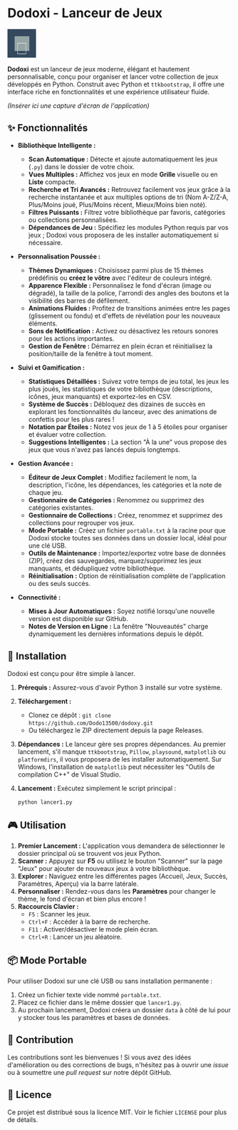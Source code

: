 # Dodoxi - Lanceur de Jeux
![Dodoxi Logo](https://raw.githubusercontent.com/Dodo13500/dodoxy/main/images/default_icon.png)

**Dodoxi** est un lanceur de jeux moderne, élégant et hautement personnalisable, conçu pour organiser et lancer votre collection de jeux développés en Python. Construit avec Python et `ttkbootstrap`, il offre une interface riche en fonctionnalités et une expérience utilisateur fluide.

*(Insérer ici une capture d'écran de l'application)*

## ✨ Fonctionnalités

-   **Bibliothèque Intelligente :**
    -   **Scan Automatique :** Détecte et ajoute automatiquement les jeux (`.py`) dans le dossier de votre choix.
    -   **Vues Multiples :** Affichez vos jeux en mode **Grille** visuelle ou en **Liste** compacte.
    -   **Recherche et Tri Avancés :** Retrouvez facilement vos jeux grâce à la recherche instantanée et aux multiples options de tri (Nom A-Z/Z-A, Plus/Moins joué, Plus/Moins récent, Mieux/Moins bien noté).
    -   **Filtres Puissants :** Filtrez votre bibliothèque par favoris, catégories ou collections personnalisées.
    -   **Dépendances de Jeu :** Spécifiez les modules Python requis par vos jeux ; Dodoxi vous proposera de les installer automatiquement si nécessaire.

-   **Personnalisation Poussée :**
    -   **Thèmes Dynamiques :** Choisissez parmi plus de 15 thèmes prédéfinis ou **créez le vôtre** avec l'éditeur de couleurs intégré.
    -   **Apparence Flexible :** Personnalisez le fond d'écran (image ou dégradé), la taille de la police, l'arrondi des angles des boutons et la visibilité des barres de défilement.
    -   **Animations Fluides :** Profitez de transitions animées entre les pages (glissement ou fondu) et d'effets de révélation pour les nouveaux éléments.
    -   **Sons de Notification :** Activez ou désactivez les retours sonores pour les actions importantes.
    -   **Gestion de Fenêtre :** Démarrez en plein écran et réinitialisez la position/taille de la fenêtre à tout moment.

-   **Suivi et Gamification :**
    -   **Statistiques Détaillées :** Suivez votre temps de jeu total, les jeux les plus joués, les statistiques de votre bibliothèque (descriptions, icônes, jeux manquants) et exportez-les en CSV.
    -   **Système de Succès :** Débloquez des dizaines de succès en explorant les fonctionnalités du lanceur, avec des animations de confettis pour les plus rares !
    -   **Notation par Étoiles :** Notez vos jeux de 1 à 5 étoiles pour organiser et évaluer votre collection.
    -   **Suggestions Intelligentes :** La section "À la une" vous propose des jeux que vous n'avez pas lancés depuis longtemps.

-   **Gestion Avancée :**
    -   **Éditeur de Jeux Complet :** Modifiez facilement le nom, la description, l'icône, les dépendances, les catégories et la note de chaque jeu.
    -   **Gestionnaire de Catégories :** Renommez ou supprimez des catégories existantes.
    -   **Gestionnaire de Collections :** Créez, renommez et supprimez des collections pour regrouper vos jeux.
    -   **Mode Portable :** Créez un fichier `portable.txt` à la racine pour que Dodoxi stocke toutes ses données dans un dossier local, idéal pour une clé USB.
    -   **Outils de Maintenance :** Importez/exportez votre base de données (ZIP), créez des sauvegardes, marquez/supprimez les jeux manquants, et dédupliquez votre bibliothèque.
    -   **Réinitialisation :** Option de réinitialisation complète de l'application ou des seuls succès.

-   **Connectivité :**
    -   **Mises à Jour Automatiques :** Soyez notifié lorsqu'une nouvelle version est disponible sur GitHub.
    -   **Notes de Version en Ligne :** La fenêtre "Nouveautés" charge dynamiquement les dernières informations depuis le dépôt.

## 🚀 Installation

Dodoxi est conçu pour être simple à lancer.

1.  **Prérequis :** Assurez-vous d'avoir Python 3 installé sur votre système.

2.  **Téléchargement :**
    -   Clonez ce dépôt : `git clone https://github.com/Dodo13500/dodoxy.git`
    -   Ou téléchargez le ZIP directement depuis la page Releases.

3.  **Dépendances :**
    Le lanceur gère ses propres dépendances. Au premier lancement, s'il manque `ttkbootstrap`, `Pillow`, `playsound`, `matplotlib` ou `platformdirs`, il vous proposera de les installer automatiquement. Sur Windows, l'installation de `matplotlib` peut nécessiter les "Outils de compilation C++" de Visual Studio.

4.  **Lancement :**
    Exécutez simplement le script principal :
    ```bash
    python lancer1.py
    ```

## 🎮 Utilisation

1.  **Premier Lancement :** L'application vous demandera de sélectionner le dossier principal où se trouvent vos jeux Python.
2.  **Scanner :** Appuyez sur **F5** ou utilisez le bouton "Scanner" sur la page "Jeux" pour ajouter de nouveaux jeux à votre bibliothèque.
3.  **Explorer :** Naviguez entre les différentes pages (Accueil, Jeux, Succès, Paramètres, Aperçu) via la barre latérale.
4.  **Personnaliser :** Rendez-vous dans les **Paramètres** pour changer le thème, le fond d'écran et bien plus encore !
5.  **Raccourcis Clavier :**
    -   `F5` : Scanner les jeux.
    -   `Ctrl+F` : Accéder à la barre de recherche.
    -   `F11` : Activer/désactiver le mode plein écran.
    -   `Ctrl+R` : Lancer un jeu aléatoire.

## 📦 Mode Portable

Pour utiliser Dodoxi sur une clé USB ou sans installation permanente :
1.  Créez un fichier texte vide nommé `portable.txt`.
2.  Placez ce fichier dans le même dossier que `lancer1.py`.
3.  Au prochain lancement, Dodoxi créera un dossier `data` à côté de lui pour y stocker tous les paramètres et bases de données.

## 🤝 Contribution

Les contributions sont les bienvenues ! Si vous avez des idées d'amélioration ou des corrections de bugs, n'hésitez pas à ouvrir une *issue* ou à soumettre une *pull request* sur notre dépôt GitHub.

## 📜 Licence

Ce projet est distribué sous la licence MIT. Voir le fichier `LICENSE` pour plus de détails.
